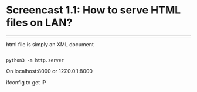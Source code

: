 # Screencast 1.1: How to serve HTML files on LAN?

---



html file is simply an XML document


```bashh

python3 -m http.server

```

On localhost:8000 or 127.0.0.1:8000

ifconfig to get IP

